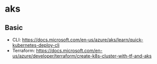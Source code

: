 # aks

## Basic

- CLI: <https://docs.microsoft.com/en-us/azure/aks/learn/quick-kubernetes-deploy-cli>
- Terraform: <https://docs.microsoft.com/en-us/azure/developer/terraform/create-k8s-cluster-with-tf-and-aks>
